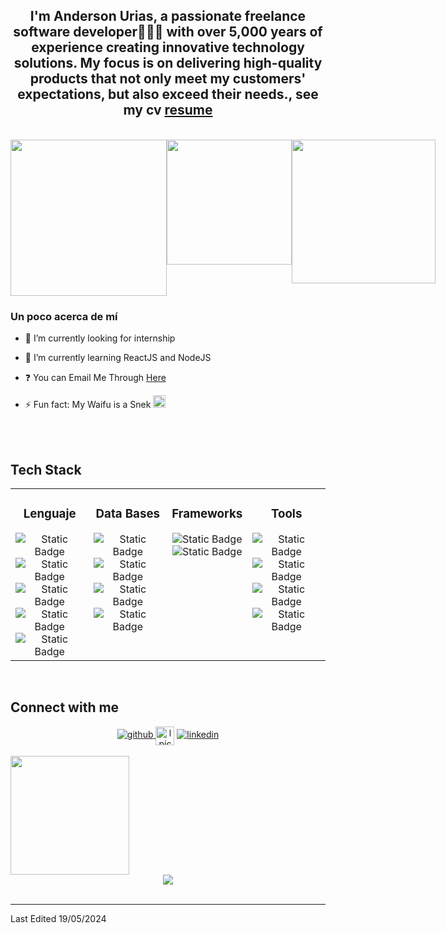 ## <div align="center">I'm Anderson Urias, a passionate freelance software developer🧑🏻‍💻 with over 5,000 years of experience creating innovative technology solutions. My focus is on delivering high-quality products that not only meet my customers' expectations, but also exceed their needs., see my cv <a href="https://drive.google.com/file/d/1w8-yjq8UCvCyCP-eafHyGMU8x9z2fVJO/view?usp=sharing" target="_blank">resume</a></div>

<br>
<div style ="display:flex;" align="center">
  <img src="https://drive.google.com/uc?id=1z7qDiym-ygiSM3F4u1xDKgxSeH0-qAfM" style="width:250px"/>
  <img src="https://drive.google.com/uc?id=1qzjjmpa6oY9a3xq3mCqWoufaMO5LgDMs" style="height:200px"/>
  <img src="https://drive.google.com/uc?id=14xqv5Vq1iSHgQblRQwoVmMGU7XPq05u4" style="width:230px"/>
</div>

### Un poco acerca de mí



- 🔭 I’m currently looking for internship


- 🌱 I’m currently learning ReactJS and NodeJS


- ❓ You can Email Me Through [Here](mailto:anddersonn.uriass40@gmail.com)


- ⚡ Fun fact: My Waifu is a Snek <img src="https://drive.google.com/uc?id=1z7qDiym-ygiSM3F4u1xDKgxSeH0-qAfM" style="width:20px"/>


<br/>  

<br/>

## Tech Stack

<table align="center">
<tr><td align="top" width="25%">

<h3 align="center">Lenguaje </h3>
<div align="center">  
 <img alt="Static Badge" src="https://img.shields.io/badge/Java-java?style=flat-square&logo=openjdk&color=red">
  <img alt="Static Badge" src="https://img.shields.io/badge/HTML-HTML?style=flat-square&logo=html5&logoColor=white&color=orange">
<img alt="Static Badge" src="https://img.shields.io/badge/CSS-CSS?style=flat-square&logo=css3&logoColor=white&color=blue">

<img alt="Static Badge" src="https://img.shields.io/badge/JavaScript-js?style=flat-square&logo=javascript&logoColor=white&color=gold">
<img alt="Static Badge" src="https://img.shields.io/badge/Python-Python?style=flat-square&logo=python&logoColor=white&color=yellow">

</div>

</td><td valign="top" width="25%">



<h3 align="center">Data Bases </h3>
<div align="center">  
<img alt="Static Badge" src="https://img.shields.io/badge/MongoDB-MongoDB?style=flat-square&logo=mongodb&color=BEFF33">
<img alt="Static Badge" src="https://img.shields.io/badge/MySQL-Mysql?style=flat-square&logo=mysql&color=33FFF9">
<img alt="Static Badge" src="https://img.shields.io/badge/Oracle-Oracle?style=flat-square&logo=oracle&color=FF5533">
<img alt="Static Badge" src="https://img.shields.io/badge/SQL%20Server-Sqlserver?style=flat-square&logo=microsoftsqlserver&color=F033FF">
</div>

</td><td valign="top" width="25%">
  <h3 align="center">Frameworks </h3>
<div align="center">
  <img alt="Static Badge" src="https://img.shields.io/badge/Vue.js-vue?style=flat-square&logo=vuedotjs&logoColor=white&color=grieen">
  <img alt="Static Badge" src="https://img.shields.io/badge/Django-Django?style=flat-square&logo=django&logoColor=white&color=42BB09">

</div>
</td><td valign="top" width="25%">


<h3 align="center">Tools </h3>
<div align="center">  
<img alt="Static Badge" src="https://img.shields.io/badge/Docker-Docker?logo=docker&color=33FFF0">
<img alt="Static Badge" src="https://img.shields.io/badge/Linux-Linux?style=flat-square&logo=linux&logoColor=white&color=black">
<img alt="Static Badge" src="https://img.shields.io/badge/Excel-Exel?style=flat-square&logo=microsoftexcel&logoColor=white&color=51D712">
<img alt="Static Badge" src="https://img.shields.io/badge/Power%20Bi-bi?style=flat-square&logo=powerbi&logoColor=white&color=F2C811">


</div>

</td></tr></table>

<br/>  


## Connect with me
<div align="center">
<a href="https://github.com/AndersonUR" target="_blank">
<img src=https://img.shields.io/badge/github-%2324292e.svg?&style=for-the-badge&logo=github&logoColor=white alt=github style="margin-bottom: 5px;" />
</a>
 <a href="mailto:anddersonn.uriass40@gmail.com" target="blank"><img align="center"
         src="https://img.shields.io/badge/email-EA4335.svg?style=for-the-badge&logo=gmail&logoColor=white"
         alt="lpichep" height="30"/></a>


<a href="www.linkedin.com/in/anderson-josué-urías-rodríguez-184642220" target="_blank">
<img src=https://img.shields.io/badge/linkedin-%231E77B5.svg?&style=for-the-badge&logo=linkedin&logoColor=white alt=linkedin style="margin-bottom: 5px;" />
</a>
</div>  
<br/>
<div align="center" style="display:inline-block;flex-wrap:nowrap";>
<img src="https://media.tenor.com/BzMSfXg3bMcAAAAd/medusa-fgo.gif" style="height:190px"/>



</div>

<br/>  

<div align="center">
<img src="https://komarev.com/ghpvc/?username=Niko-Cloud&&style=flat-square" align="center" />
</div>   

<br />

------
Last Edited 19/05/2024
